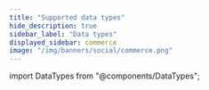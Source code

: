 ```yaml
---
title: "Supported data types"
hide_description: true
sidebar_label: "Data types"
displayed_sidebar: commerce
image: "/img/banners/social/commerce.png"
---
```


import DataTypes from "@components/DataTypes";

<DataTypes productName="commerce" />

<br />
